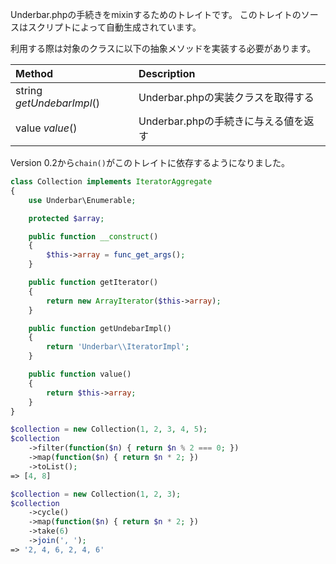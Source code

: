 Underbar.phpの手続きをmixinするためのトレイトです。
このトレイトのソースはスクリプトによって自動生成されています。

利用する際は対象のクラスに以下の抽象メソッドを実装する必要があります。

| Method                    | Description
|:--------------------------|:-----------
| string *getUndebarImpl*() | Underbar.phpの実装クラスを取得する
| value *value*()           | Underbar.phpの手続きに与える値を返す

Version 0.2から`chain()`がこのトレイトに依存するようになりました。

```php
class Collection implements IteratorAggregate
{
    use Underbar\Enumerable;

    protected $array;

    public function __construct()
    {
        $this->array = func_get_args();
    }

    public function getIterator()
    {
        return new ArrayIterator($this->array);
    }

    public function getUndebarImpl()
    {
        return 'Underbar\\IteratorImpl';
    }

    public function value()
    {
        return $this->array;
    }
}

$collection = new Collection(1, 2, 3, 4, 5);
$collection
    ->filter(function($n) { return $n % 2 === 0; })
    ->map(function($n) { return $n * 2; })
    ->toList();
=> [4, 8]

$collection = new Collection(1, 2, 3);
$collection
    ->cycle()
    ->map(function($n) { return $n * 2; })
    ->take(6)
    ->join(', ');
=> '2, 4, 6, 2, 4, 6'
```
